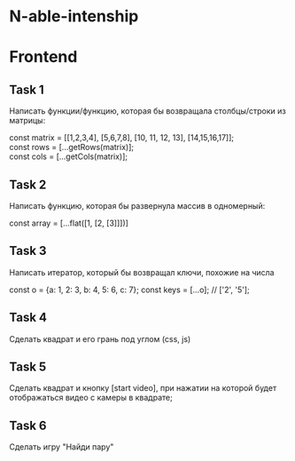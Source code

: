 # N-able-intenship  
# Frontend  

## Task 1
Написать функции/функцию, которая бы возвращала столбцы/строки из матрицы:

  const matrix = [[1,2,3,4], [5,6,7,8], [10, 11, 12, 13], [14,15,16,17]];    
  const rows = [...getRows(matrix)];    
  const cols = [...getCols(matrix)];  
  
## Task 2
Написать функцию, которая бы развернула массив в одномерный:

  const array = [...flat([1, [2, [3]]])]  
  
## Task 3
Написать итератор, который бы возвращал ключи, похожие на числа

  const o = {a: 1, 2: 3, b: 4, 5: 6, c: 7}; 
  const keys = [...o]; // ['2', '5']; 

## Task 4
Сделать квадрат и его грань под углом (css, js)

## Task 5
Сделать квадрат и кнопку [start video], при нажатии на которой будет отображаться видео с камеры в квадрате;  

## Task 6
Сделать игру "Найди пару"
